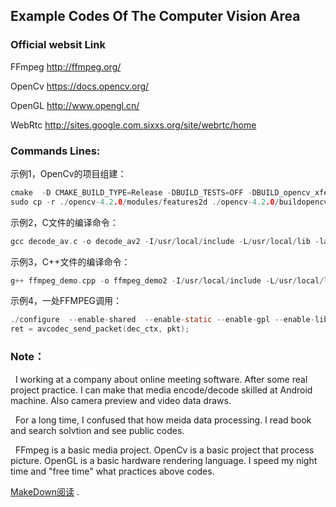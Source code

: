 ## Example Codes Of The Computer Vision Area
  
### Official websit Link
FFmpeg http://ffmpeg.org/

OpenCv https://docs.opencv.org/

OpenGL http://www.opengl.cn/

WebRtc http://sites.google.com.sixxs.org/site/webrtc/home

### Commands Lines:

示例1，OpenCv的项目组建：
```C
cmake  -D CMAKE_BUILD_TYPE=Release -DBUILD_TESTS=OFF -DBUILD_opencv_xfeatures2d=OFF -D CMAKE_INSTALL_PREFIX=/usr/local -D OPENCV_EXTRA_MODULES_PATH=/home/sk95120/Downloads/opencv_contrib-4.4.0/modules  ..
sudo cp -r ./opencv-4.2.0/modules/features2d ./opencv-4.2.0/buildopencv-4.2.0
```

示例2，C文件的编译命令：
```C
gcc decode_av.c -o decode_av2 -I/usr/local/include -L/usr/local/lib -lavformat -lavcodec -lavdevice -lavfilter -lavutil -lswscale -lswresample -lavutil -lm -lz
```
示例3，C++文件的编译命令：
```C
g++ ffmpeg_demo.cpp -o ffmpeg_demo2 -I/usr/local/include -L/usr/local/lib -lavformat -lavcodec -lavdevice -lavfilter -lavutil -lswscale -lswresample -lavutil -lm -lz
```

示例4，一处FFMPEG调用：
```C
./configure  --enable-shared  --enable-static --enable-gpl --enable-libx264 --enable-libfreetype --prefix=/usr/local/ffmpeg
ret = avcodec_send_packet(dec_ctx, pkt);
```


### Note：
&nbsp;&nbsp;I working at a company about online meeting software. After some real project practice. I can make that media encode/decode skilled at Android machine. Also camera preview and video data draws.

&nbsp;&nbsp;For a long time, I confused that how meida data processing. I read book and search solvtion and see public codes.

&nbsp;&nbsp;FFmpeg is a basic media project. OpenCv is a basic project that process picture. OpenGL is a basic hardware rendering language. I speed my night time and "free time" what practices above codes.


[MakeDown阅读](www.mdeditor.com) .
